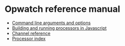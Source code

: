 # Opwatch reference manual

* [Command line arguments and options](command.md)
* [Building and running processors in Javascript](javascript.md) 
* [Channel reference](channels.md) 
* [Processor index](processor/processors.md)
